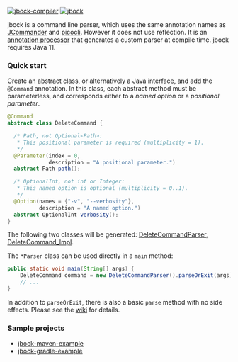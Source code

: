 [![jbock-compiler](https://maven-badges.herokuapp.com/maven-central/io.github.jbock-java/jbock-compiler/badge.svg?color=grey&subject=jbock-compiler)](https://maven-badges.herokuapp.com/maven-central/io.github.jbock-java/jbock-compiler)
[![jbock](https://maven-badges.herokuapp.com/maven-central/io.github.jbock-java/jbock/badge.svg?subject=jbock)](https://maven-badges.herokuapp.com/maven-central/io.github.jbock-java/jbock)

jbock is a command line parser, which uses the same annotation names as [JCommander](https://jcommander.org/)
and [picocli](https://github.com/remkop/picocli).
However it does not use reflection.
It is an
[annotation processor](https://openjdk.java.net/groups/compiler/processing-code.html)
that generates a custom parser at compile time.
jbock requires Java 11.

### Quick start

Create an abstract class, or alternatively a Java interface,
and add the `@Command` annotation.
In this class, each abstract method must be parameterless,
and corresponds either to a *named option* or a *positional parameter*.

````java
@Command
abstract class DeleteCommand {

  /* Path, not Optional<Path>:
   * This positional parameter is required (multiplicity = 1).
   */
  @Parameter(index = 0,
             description = "A positional parameter.")
  abstract Path path();

  /* OptionalInt, not int or Integer:
   * This named option is optional (multiplicity = 0..1).
   */
  @Option(names = {"-v", "--verbosity"},
          description = "A named option.")
  abstract OptionalInt verbosity();
}
````

The following two classes will be generated:
[DeleteCommandParser](https://github.com/jbock-java/jbock-docgen/blob/master/src/main/java/com/example/hello/DeleteCommandParser.java),
[DeleteCommand_Impl](https://github.com/jbock-java/jbock-docgen/blob/master/src/main/java/com/example/hello/DeleteCommand_Impl.java).

The `*Parser` class can be used directly in a `main` method:

````java
public static void main(String[] args) {
    DeleteCommand command = new DeleteCommandParser().parseOrExit(args);
    // ...
}

````

In addition to `parseOrExit`, there is also a basic `parse` method with no side effects.
Please see the [wiki](https://github.com/h908714124/jbock/wiki) for details.

### Sample projects

* [jbock-maven-example](https://github.com/jbock-java/jbock-maven-example)
* [jbock-gradle-example](https://github.com/jbock-java/jbock-gradle-example)

